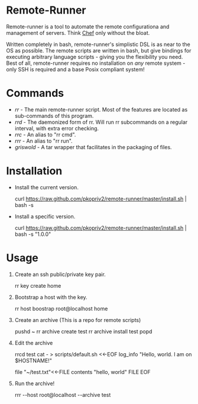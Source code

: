 # Remote-Runner

Remote-runner is a tool to automate the remote configurationa and management of servers.   Think 
[Chef](http://www.opscode.com/chef/) only without the bloat.  

Written completely in bash, remote-runner's simplistic DSL is as near to the OS as possible.  The
remote scripts are written in bash, but give bindings for executing arbitrary language scripts - giving
you the flexibility you need.  Best of all, remote-runner requires no installation on *any* remote 
system - only SSH is required and a base Posix compliant system!

# Commands

* *rr* - The main remote-runner script. Most of the features are located as sub-commands of this program.
* *rrd* - The daemonized form of rr.  Will run rr subcommands on a regular interval, with extra error checking.
* *rrc* - An alias to "rr cmd".
* *rrr* - An alias to "rr run". 
* *griswold* - A tar wrapper that facilitates in the packaging of files.

# Installation

* Install the current version.
	
	curl https://raw.github.com/pkopriv2/remote-runner/master/install.sh | bash -s 

* Install a specific version.

	curl https://raw.github.com/pkopriv2/remote-runner/master/install.sh | bash -s "1.0.0"

# Usage

1. Create an ssh public/private key pair.
	
	rr key create home

2. Bootstrap a host with the key.

	rr host boostrap root@localhost home

3. Create an archive (This is a repo for remote scripts)

	pushd ~
	rr archive create test
	rr archive install test
	popd

4. Edit the archive

	rrcd test
	cat - > scripts/default.sh <<-EOF
	log_info "Hello, world.  I am on \$HOSTNAME!"

	file "~/test.txt"<<-FILE
		contents "hello, world"
	FILE
	EOF

5. Run the archive!

	rrr --host root@localhost --archive test 
